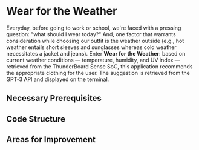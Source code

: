 # Wear for the Weather

Everyday, before going to work or school, we're faced with a pressing question: "what should I wear today?" And, one factor that warrants consideration while choosing our outfit is the weather outside (e.g., hot weather entails short sleeves and sunglasses whereas cold weather necessitates a jacket and jeans). Enter **Wear for the Weather**: based on current weather conditions — temperature, humidity, and UV index — retrieved from the ThunderBoard Sense SoC, this application recommends the appropriate clothing for the user. The suggestion is retrieved from the GPT-3 API and displayed on the terminal.

## Necessary Prerequisites

## Code Structure

## Areas for Improvement
